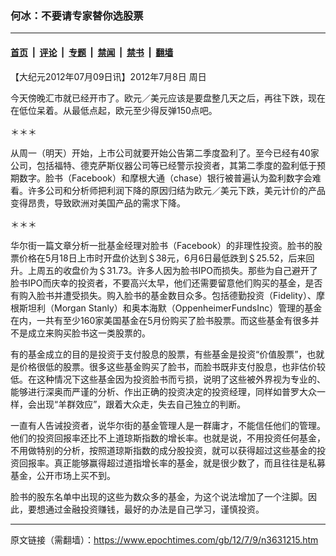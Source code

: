 ### 何冰：不要请专家替你选股票

---

#### [首页](../../../..?n3631215) &nbsp;|&nbsp; [评论](../../../../../epoch-comment?n3631215) &nbsp;|&nbsp; [专题](../../../../../epoch-special?n3631215) &nbsp;|&nbsp; [禁闻](../../../../../epoch-news?n3631215) &nbsp;|&nbsp; [禁书](../../../../../books?n3631215) &nbsp;|&nbsp; [翻墙](https://github.com/gfw-breaker/nogfw/blob/master/README.md?n3631215)


<div class="post_content" id="artbody" itemprop="articleBody">
 <!-- article content begin -->
 <p>
  【大纪元2012年07月09日讯】2012年7月8日 周日
 </p>
 <p>
  今天傍晚汇市就已经开市了。欧元／美元应该是要盘整几天之后，再往下跌，现在在低位呆着。从最低点起，欧元至少得反弹150点吧。
 </p>
 <p>
  ＊＊＊
 </p>
 <p>
  从周一（明天）开始，上市公司就要开始公告第二季度盈利了。至今已经有40家公司，包括福特、德克萨斯仪器公司等已经警示投资者，其第二季度的盈利低于预期数字。脸书（Facebook）和摩根大通（chase）银行被普遍认为盈利数字会难看。许多公司和分析师把利润下降的原因归结为欧元／美元下跌，美元计价的产品变得昂贵，导致欧洲对美国产品的需求下降。
 </p>
 <p>
  ＊＊＊
 </p>
 <p>
  华尔街一篇文章分析一批基金经理对脸书（Facebook）的非理性投资。脸书的股票价格在5月18日上市时开盘价达到＄38元，6月6日最低跌到＄25.52，后来回升。上周五的收盘价为＄31.73。许多人因为脸书IPO而损失。那些为自己避开了脸书IPO而庆幸的投资者，不要高兴太早，他们还需要留意他们购买的基金，是否有购入脸书并遭受损失。购入脸书的基金数目众多。包括德勤投资（Fidelity）、摩根斯坦利（Morgan Stanly）和奥本海默（OppenheimerFundsInc）管理的基金在内，一共有至少160家美国基金在5月份购买了脸书股票。而这些基金有很多并不是成立来购买脸书这一类股票的。
 </p>
 <p>
  有的基金成立的目的是投资于支付股息的股票，有些基金是投资“价值股票”，也就是价格很低的股票。很多这些基金购买了脸书，而脸书既非支付股息，也非估价较低。在这种情况下这些基金因为投资脸书而亏损，说明了这些被外界视为专业的、能够进行深奥而严谨的分析、作出正确的投资决定的投资经理，同样如普罗大众一样，会出现“羊群效应”，跟着大众走，失去自己独立的判断。
 </p>
 <p>
  一直有人告诫投资者，说华尔街的基金管理人是一群庸才，不能信任他们的管理。他们的投资回报率还比不上道琼斯指数的增长率。也就是说，不用投资任何基金，不用做特别的分析，按照道琼斯指数的成分股投资，就可以获得超过这些基金的投资回报率。真正能够赢得超过道指增长率的基金，就是很少数了，而且往往是私募基金，公开市场上买不到。
 </p>
 <p>
  脸书的股东名单中出现的这些为数众多的基金，为这个说法增加了一个注脚。因此，要想通过金融投资赚钱，最好的办法是自己学习，谨慎投资。
 </p>
 <!-- article content end -->
 <div id="below_article_ad">
 </div>
</div>


---

原文链接（需翻墙）：https://www.epochtimes.com/gb/12/7/9/n3631215.htm